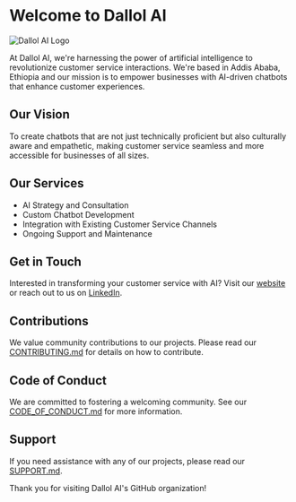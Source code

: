 # Welcome to Dallol AI

![Dallol AI Logo](https://avatars.githubusercontent.com/u/154377117?s=200&v=4)

At Dallol AI, we're harnessing the power of artificial intelligence to revolutionize customer service interactions. We're based in Addis Ababa, Ethiopia and our mission is to empower businesses with AI-driven chatbots that enhance customer experiences.

## Our Vision
To create chatbots that are not just technically proficient but also culturally aware and empathetic, making customer service seamless and more accessible for businesses of all sizes.

## Our Services
- AI Strategy and Consultation
- Custom Chatbot Development
- Integration with Existing Customer Service Channels
- Ongoing Support and Maintenance

## Get in Touch
Interested in transforming your customer service with AI? Visit our [website](https://dallolai.com) or reach out to us on [LinkedIn](https://www.linkedin.com/company/dallolai).

## Contributions
We value community contributions to our projects. Please read our [CONTRIBUTING.md](CONTRIBUTING.md) for details on how to contribute.

## Code of Conduct
We are committed to fostering a welcoming community. See our [CODE_OF_CONDUCT.md](CODE_OF_CONDUCT.md) for more information.

## Support
If you need assistance with any of our projects, please read our [SUPPORT.md](SUPPORT.md).

Thank you for visiting Dallol AI's GitHub organization!
